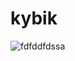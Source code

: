 # kybik
![fdfddfdssa](https://user-images.githubusercontent.com/68651897/202851119-92c9b7b6-cca1-4640-9fc0-e249c93d11eb.svg)
